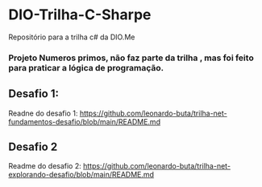 # DIO-Trilha-C-Sharpe
Repositório para a trilha c# da DIO.Me


### Projeto Numeros primos, não faz parte da trilha , mas foi feito para praticar a lógica de programação.


## Desafio 1:
Readne do desafio 1: https://github.com/leonardo-buta/trilha-net-fundamentos-desafio/blob/main/README.md

## Desafio 2
Readme do desafio 2: https://github.com/leonardo-buta/trilha-net-explorando-desafio/blob/main/README.md
